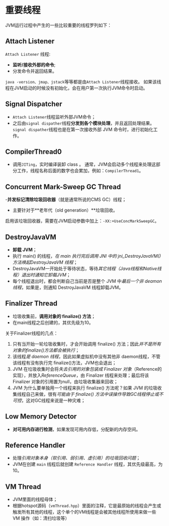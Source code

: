 # 重要线程

JVM运行过程中产生的一些比较重要的线程罗列如下：

## Attach Listener
`Attach Listener` 线程:
- **监听/接收外部的命令**;
- 分发命令并返回结果。

`java -version、jmap、jstack`等等都是由`Attach Listener`线程接收。
如果该线程在JVM启动的时候没有初始化，会在用户第一次执行JVM命令时启动。

## Signal Dispatcher
- `Attach Listener`线程监听外部JVM命令；
- 之后由`signal dispather`线程**分发到各个模块处理**，并且返回处理结果。
`signal dispather`线程也是在第一次接收外部 JVM 命令时，进行初始化工作。

## CompilerThread0
- 调用`JITing`，实时编译装卸 class 。
通常，JVM会启动多个线程来处理这部分工作，线程名称后面的数字也会累加，例如：`CompilerThread1`。

## Concurrent Mark-Sweep GC Thread
-**并发标记清除垃圾回收器**（就是通常所说的CMS GC）线程；
- 主要针对于**老年代（old generation）**垃圾回收。

启用该垃圾回收器，需要在JVM启动参数中加上：`-XX:+UseConcMarkSweepGC`。

## DestroyJavaVM
- **卸载 JVM**；
- 执行 main() 的线程，*在 main 执行完后调用 JNI 中的 jni_DestroyJavaVM() 方法唤起DestroyJavaVM 线程*；
- DestroyJavaVM一开始处于等待状态，等待*其它线程（Java线程和Native线程）退出时通知它卸载JVM*；
- 每个线程退出时，都会判断自己当前是否是整个 JVM 中*最后一个非 deamon 线程*，如果是，则通知 DestroyJavaVM 线程卸载JVM。


## Finalizer Thread
- 垃圾收集前，**调用对象的 finalize() 方法**；
- 在main线程之后创建的，其优先级为10。

关于Finalizer线程的几点：
1) 只有当开始一轮垃圾收集时，才会开始调用 finalize() 方法；因此*并不是所有对象的finalize()方法都会被执行*；
2) 该线程*是 daemon 线程*，因此如果虚拟机中没有其他非 daemon线程，不管该线程有没有执行完 finalize()方法，JVM也会退出；
3) JVM 在垃圾收集时会将*失去引用的对象包装成 Finalizer 对象*（Reference的实现），并放入*ReferenceQueue*，由 Finalizer 线程来处理；最后将该 Finalizer 对象的引用置为null，由垃圾收集器来回收；
4) JVM 为什么要单独用一个线程来执行 finalize() 方法呢？如果 JVM 的垃圾收集线程自己来做，很有*可能由于 finalize() 方法中误操作导致GC线程停止或不可控*，这对GC线程来说是一种灾难；

## Low Memory Detector
- **对可用内存进行检测**，如果发现可用内存低，分配新的内存空间。

## Reference Handler
- 处理*引用对象本身（软引用、弱引用、虚引用）的垃圾回收问题*；
- JVM在创建 `main` 线程后就创建 `Reference Handler` 线程，其优先级最高，为10。

## VM Thread
- JVM里面的线程母体；
- 根据hotspot源码（`vmThread.hpp`）里面的注释，它是最原始的线程会产生或触发所有其他的线程，这个单个的VM线程是会被其他线程所使用来做一些 VM 操作（如：清扫垃圾等）